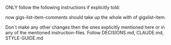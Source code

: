 ONLY follow the following instructions if explicitly told:

<!-- .1 Task -->

now gigs-list-item-comments should take up the whole with of gigslist-item.

<!-- .2 Disclaimer -->

Don`t make any other changes then the ones explicitly mentioned here or in any of the mentioned instruction-files.
Follow DECISIONS.md, CLAUDE.md, STYLE-GUIDE.md

